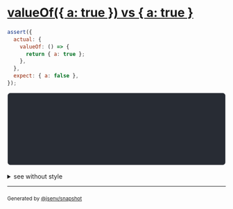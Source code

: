 # [valueOf({ a: true }) vs { a: true }](../../wrapped_value.test.js#L45)

```js
assert({
  actual: {
    valueOf: () => {
      return { a: true };
    },
  },
  expect: { a: false },
});
```

![img](throw.svg)

<details>
  <summary>see without style</summary>

```console
AssertionError: actual and expect are different

actual: {
  valueOf(): {
    a: true,
  },
}
expect: {
  a: false,
}
```

</details>

---

<sub>
  Generated by <a href="https://github.com/jsenv/core/tree/main/packages/independent/snapshot">@jsenv/snapshot</a>
</sub>